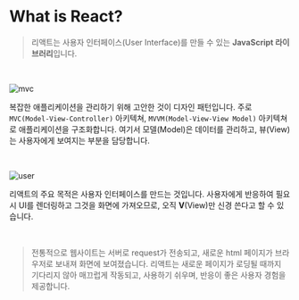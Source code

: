 # What is React?

> 리액트는 사용자 인터페이스(User Interface)를 만들 수 있는 **JavaScript 라이브러리**입니다.

<br/>

![mvc](https://user-images.githubusercontent.com/90844424/230837531-dd46673c-ade2-4a41-bb8e-b002c744ed54.jpeg)

복잡한 애플리케이션을 관리하기 위해 고안한 것이 디자인 패턴입니다. 주로 `MVC(Model-View-Controller)` 아키텍쳐, `MVVM(Model-View-View Model)` 아키텍쳐로 애플리케이션을 구조화합니다. 여기서 모델(Model)은 데이터를 관리하고, 뷰(View)는 사용자에게 보여지는 부분을 담당합니다.

<br/>

![user](https://user-images.githubusercontent.com/90844424/230840403-272aa156-8d47-4a41-bbc3-d301212b0d0d.jpeg)

리액트의 주요 목적은 사용자 인터페이스를 만드는 것입니다. 사용자에게 반응하여 필요시 UI를 렌더링하고 그것을 화면에 가져오므로, 오직 **V**(View)만 신경 쓴다고 할 수 있습니다.

<br/>

> 전통적으로 웹사이트는 서버로 request가 전송되고, 새로운 html 페이지가 브라우저로 보내져 화면에 보여졌습니다. 리액트는 새로운 페이지가 로딩될 때까지 기다리지 않아 매끄럽게 작동되고, 사용하기 쉬우며, 반응이 좋은 사용자 경험을 제공합니다.
